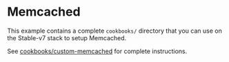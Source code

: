 # Memcached

This example contains a complete `cookbooks/` directory that you can use on the
Stable-v7 stack to setup Memcached.

See [cookbooks/custom-memcached](cookbooks/custom-memcached/README.md) for complete
instructions.
